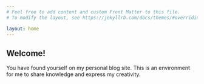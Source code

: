 ```yaml
---
# Feel free to add content and custom Front Matter to this file.
# To modify the layout, see https://jekyllrb.com/docs/themes/#overriding-theme-defaults

layout: home
---
```

## Welcome!

You have found yourself on my personal blog site. This is an environment for me to share knowledge and express my creativity.

